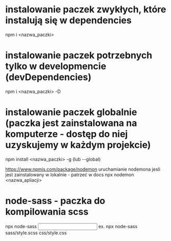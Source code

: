 # instalowanie paczek zwykłych, które instalują się w dependencies
npm i <nazwa_paczki>

# instalowanie paczek potrzebnych tylko w developmencie (devDependencies)
npm i <nazwa_paczki> -D

# instalowanie paczek globalnie (paczka jest zainstalowana na komputerze - dostęp do niej uzyskujemy w każdym projekcie)
npm install <nazwa_paczki> -g (lub --global)

https://www.npmjs.com/package/nodemon
uruchamianie nodemona jesli jest zainstalowany w lokalnie - patrzeć w docs
npx nodemon <nazwa_apliacji>

# node-sass - paczka do kompilowania scss
npx node-sass <input> <output>
ex. npx node-sass sass/style.scss css/style.css